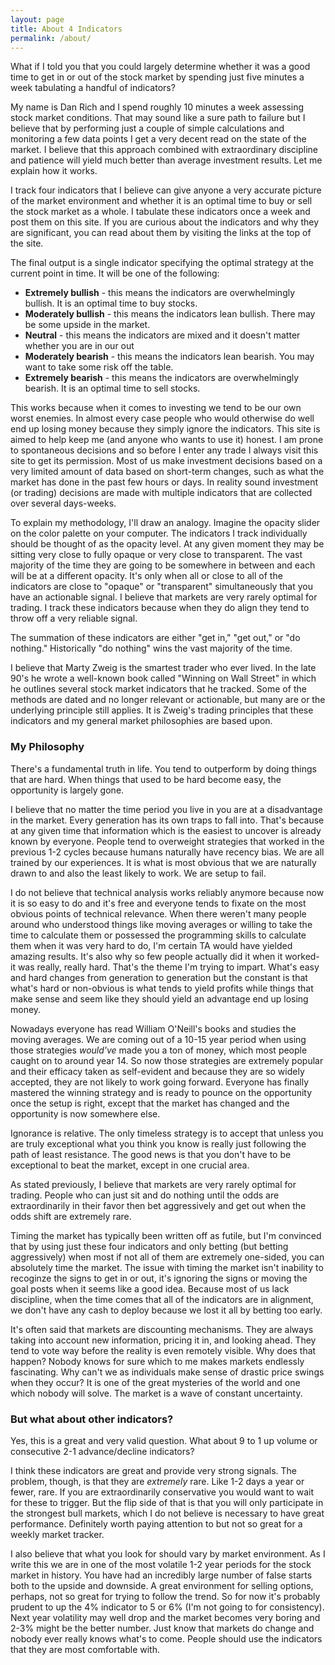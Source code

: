 ```yaml
---
layout: page
title: About 4 Indicators
permalink: /about/
---
```

What if I told you that you could largely determine whether it was a good time to get in or out of the stock market by spending just five minutes a week tabulating a handful of indicators?

My name is Dan Rich and I spend roughly 10 minutes a week assessing stock market conditions. That may sound like a sure path to failure but I believe that by performing just a couple of simple calculations and monitoring a few data points I get a very decent read on the state of the market. I believe that this approach combined with extraordinary discipline and patience will yield much better than average investment results. Let me explain how it works.

I track four indicators that I believe can give anyone a very accurate picture of the market environment and whether it is an optimal time to buy or sell the stock market as a whole. I tabulate these indicators once a week and post them on this site. If you are curious about the indicators and why they are significant, you can read about them by visiting the links at the top of the site.

The final output is a single indicator specifying the optimal strategy at the current point in time. It will be one of the following:

<ul>
  <li><b>Extremely bullish</b> - this means the indicators are overwhelmingly bullish. It is an optimal time to buy stocks.</li>
  <li><b>Moderately bullish</b> - this means the indicators lean bullish. There may be some upside in the market.</li>
  <li><b>Neutral</b> - this means the indicators are mixed and it doesn't matter whether you are in our out</li>
  <li><b>Moderately bearish</b> - this means the indicators lean bearish. You may want to take some risk off the table.</li>
  <li><b>Extremely bearish</b> - this means the indicators are overwhelmingly bearish. It is an optimal time to sell stocks.</li>
</ul>

This works because when it comes to investing we tend to be our own worst enemies. In almost every case people who would otherwise do well end up losing money because they simply ignore the indicators. This site is aimed to help keep me (and anyone who wants to use it) honest. I am prone to spontaneous decisions and so before I enter any trade I always visit this site to get its permission. Most of us make investment decisions based on a very limited amount of data based on short-term changes, such as what the market has done in the past few hours or days. In reality sound investment (or trading) decisions are made with multiple indicators that are collected over several days-weeks.

To explain my methodology, I'll draw an analogy. Imagine the opacity slider on the color palette on your computer. The indicators I track individually should be thought of as the opacity level. At any given moment they may be sitting very close to fully opaque or very close to transparent. The vast majority of the time they are going to be somewhere in between and each will be at a different opacity. It's only when all or close to all of the indicators are close to "opaque" or "transparent" simultaneously that you have an actionable signal. I believe that markets are very rarely optimal for trading. I track these indicators because when they do align they tend to throw off a very reliable signal.

The summation of these indicators are either "get in," "get out," or "do nothing." Historically "do nothing" wins the vast majority of the time.

I believe that Marty Zweig is the smartest trader who ever lived. In the late 90's he wrote a well-known book called "Winning on Wall Street" in which he outlines several stock market indicators that he tracked. Some of the methods are dated and no longer relevant or actionable, but many are or the underlying principle still applies. It is Zweig's trading principles that these indicators and my general market philosophies are based upon.

<h3>My Philosophy</h3>

There's a fundamental truth in life. You tend to outperform by doing things that are hard. When things that used to be hard become easy, the opportunity is largely gone.

I believe that no matter the time period you live in you are at a disadvantage in the market. Every generation has its own traps to fall into. That's because at any given time that information which is the easiest to uncover is already known by everyone. People tend to overweight strategies that worked in the previous 1-2 cycles because humans naturally have recency bias. We are all trained by our experiences. It is what is most obvious that we are naturally drawn to and also the least likely to work. We are setup to fail.

I do not believe that technical analysis works reliably anymore because now it is so easy to do and it's free and everyone tends to fixate on the most obvious points of technical relevance. When there weren't many people around who understood things like moving averages or willing to take the time to calculate them or possessed the programming skills to calculate them when it was very hard to do, I'm certain TA would
have yielded amazing results. It's also why so few people actually did it when it worked- it was really, really hard. That's the theme I'm trying to impart. What's easy and hard changes from generation to generation but the constant is that what's hard or non-obvious is what tends to yield profits while things that make sense and seem like they should yield an advantage end up losing money.

Nowadays everyone has read William O'Neill's books and studies the moving averages. We are coming out of a 10-15 year period when using those strategies <i>would've</i> made you a ton of money, which most people caught on to around year 14. So now those strategies are extremely popular and their efficacy taken as self-evident and because they are so widely accepted, they are not likely to work going forward. Everyone has finally mastered the winning strategy and is ready to pounce on the opportunity once the setup is right, except that the market has changed and the opportunity is now somewhere else.

Ignorance is relative. The only timeless strategy is to accept that unless you are truly exceptional what you think you know is really just following the path of least resistance. The good news is that you don't have to be exceptional to beat the market, except in one crucial area.

As stated previously, I believe that markets are very rarely optimal for trading. People who can just sit and do nothing until the odds are extraordinarily in their favor then bet aggressively and get out when the odds shift are extremely rare.

Timing the market has typically been written off as futile, but I'm convinced that by using just these four indicators and only betting (but betting aggressively) when most if not all of them are extremely one-sided, you can absolutely time the market. The issue with timing the market isn't inability to recoginze the signs to get in or out, it's ignoring the signs or moving the goal posts when it seems like a good idea. Because most of us lack discipline, when the time comes that all of the indicators are in alignment, we don't have any cash to deploy because we lost it all by betting too early.

It's often said that markets are discounting mechanisms. They are always taking into account new information, pricing it in, and looking ahead. They tend to vote way before
the reality is even remotely visible. Why does that happen? Nobody knows for sure which to me makes markets endlessly fascinating. Why can't we as individuals make sense of drastic price swings
when they occur? It is one of the great mysteries of the world and one which nobody will solve. The market is a wave of constant uncertainty.

<h3>But what about other indicators?</h3>

Yes, this is a great and very valid question. What about 9 to 1 up volume or consecutive 2-1 advance/decline indicators?

I think these indicators are great and provide very strong signals. The problem, though, is that they are <i>extremely</i> rare. Like 1-2 days a year or fewer, rare. If you are extraordinarily conservative you would want to wait for these to trigger. But the flip side of that is that you will only participate in the strongest bull markets, which I do not believe is necessary to have great performance. Definitely worth paying attention to but not so great for a weekly market tracker.

I also believe that what you look for should vary by market environment. As I write this we are in one of the most volatile 1-2 year periods for the stock market in history. You have had an incredibly large number of false starts both to the upside and downside. A great environment for selling options, perhaps, not so great for trying to follow the trend. So for now it's probably prudent to up the 4% indicator to 5 or 6% (I'm not going to for consistency). Next year volatility may well drop and the market becomes very boring and 2-3% might be the better number. Just know that markets do change and nobody ever really knows what's to come. People should use the indicators that they are most comfortable with.

